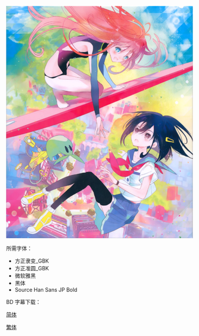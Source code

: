 ![](key_visual.jpg)

所需字体：

- 方正隶变_GBK
- 方正准圆_GBK
- 微软雅黑
- 黑体
- Source Han Sans JP Bold



BD 字幕下载：

[简体](https://github.com/tastysugar/SweetSub/raw/master/Flip%20Flappers/Flip%20Flappers%20chs.rar)

[繁体](https://github.com/tastysugar/SweetSub/raw/master/Flip%20Flappers/Flip%20Flappers%20cht.rar)